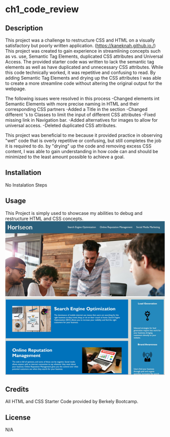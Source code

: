 # ch1_code_review

## Description

This project was a challenge to restructure CSS and HTML on a visually satisfactory but poorly written application. (https://kaneknah.github.io./) This project was created to gain experience in streamlining concepts such as vs. use, Semantic Tag Elements, duplicated CSS attributes and Universal Access. The provided starter code was written to lack the semantic tag elements as well as have duplicated and unnecessary CSS attributes. While this code technically worked, it was repetitive and confusing to read. By adding Semantic Tag Elements and drying up the CSS attributes I was able to create a more streamline code without altering the original output for the webpage.

The following issues were resolved in this process
-Changed elements int Semantic Elements with more precise naming in HTML and their corresponding CSS partners -Added a Title in the section
-Changed different 's to Classes to limit the input of different CSS attributes
-Fixed missing link in Navigation bar.
-Added alternatives for images to allow for universal access.
-Deleted duplicated CSS attributes.

This project was beneficial to me because it provided practice in observing "wet" code that is overly repetitive or confusing, but still completes the job it is required to do. by "drying" up the code and removing excess CSS content, I was able to gain understanding in how code can and should be minimized to the least amount possible to achieve a goal.

## Installation

No Instalation Steps

## Usage

This Project is simply used to showcase my abilities to debug and restructure HTML and CSS concepts.
![Alt text](assets/images/ftop-page.jpg)
![Alt text](assets/images/bottom-page.jpg)

## Credits

All HTML and CSS Starter Code provided by Berkely Bootcamp.

## License

N/A
